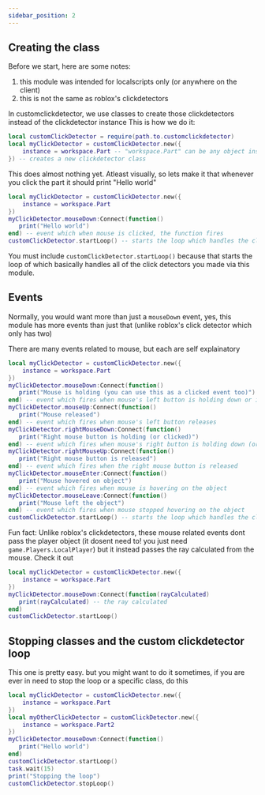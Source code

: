 ```yaml
---
sidebar_position: 2
---
```


## Creating the class

Before we start, here are some notes:
1. this module was intended for localscripts only (or anywhere on the client)
2. this is not the same as roblox's clickdetectors

In customclickdetector, we use classes to create those
clickdetectors instead of the clickdetector instance
This is how we do it:
```lua
local customClickDetector = require(path.to.customclickdetector)
local myClickDetector = customClickDetector.new({
    instance = workspace.Part -- "workspace.Part" can be any object inside workspace
}) -- creates a new clickdetector class
```
This does almost nothing yet. Atleast visually, so
lets make it that whenever you click the part it should print
"Hello world"
```lua
local myClickDetector = customClickDetector.new({
    instance = workspace.Part
})
myClickDetector.mouseDown:Connect(function()
   print("Hello world")
end) -- event which when mouse is clicked, the function fires
customClickDetector.startLoop() -- starts the loop which handles the click detectors
```
You must include `customClickDetector.startLoop()` because that
starts the loop of which basically handles all of the click detectors you
made via this module.

## Events

Normally, you would want more than just a `mouseDown` event, yes,
this module has more events than just that (unlike roblox's click detector
which only has two)

There are many events related to mouse, but each are self explainatory
```lua
local myClickDetector = customClickDetector.new({
    instance = workspace.Part
})
myClickDetector.mouseDown:Connect(function()
   print("Mouse is holding (you can use this as a clicked event too)")
end) -- event which fires when mouse's left button is holding down or is clicked
myClickDetector.mouseUp:Connect(function()
   print("Mouse released")
end) -- event which fires when mouse's left button releases
myClickDetector.rightMouseDown:Connect(function()
   print("Right mouse button is holding (or clicked)")
end) -- event which fires when mouse's right button is holding down (or is clicked)
myClickDetector.rightMouseUp:Connect(function()
   print("Right mouse button is released")
end) -- event which fires when the right mouse button is released
myClickDetector.mouseEnter:Connect(function()
   print("Mouse hovered on object")
end) -- event which fires when mouse is hovering on the object
myClickDetector.mouseLeave:Connect(function()
   print("Mouse left the object")
end) -- event which fires when mouse stopped hovering on the object
customClickDetector.startLoop() -- starts the loop which handles the click detectors
```
Fun fact: Unlike roblox's clickdetectors, these mouse related events dont pass the
player object (it dosent need to! you just need `game.Players.LocalPlayer`) but it
instead passes the ray calculated from the mouse. Check it out
```lua
local myClickDetector = customClickDetector.new({
    instance = workspace.Part
})
myClickDetector.mouseDown:Connect(function(rayCalculated)
   print(rayCalculated) -- the ray calculated
end)
customClickDetector.startLoop()
```
## Stopping classes and the custom clickdetector loop

This one is pretty easy. but you might want to do it sometimes,
if you are ever in need to stop the loop or a specific class,
do this
```lua
local myClickDetector = customClickDetector.new({
    instance = workspace.Part
})
local myOtherClickDetector = customClickDetector.new({
    instance = workspace.Part2
})
myClickDetector.mouseDown:Connect(function()
   print("Hello world")
end)
customClickDetector.startLoop()
task.wait(15)
print("Stopping the loop")
customClickDetector.stopLoop()
```